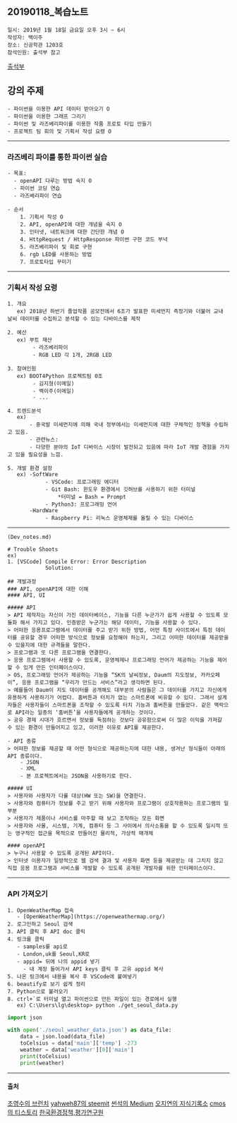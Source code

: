 ## 20190118_복습노트
    일시: 2019년 1월 18일 금요일 오후 3시 ~ 6시
    작성자: 백이주
    장소: 신공학관 1203호
    참석인원: 출석부 참고    
[출석부](https://docs.google.com/spreadsheets/d/14VNFAwsLsnFrRrKPi7pG3leKGMNVVEyW4a3y17xOUvQ/edit?usp=sharing)

## 강의 주제
    - 파이썬을 이용한 API 데이터 받아오기 O
    - 파이썬을 이용한 그래프 그리기
    - 파이썬 및 라즈베리파이를 이용한 작품 프로토 타입 만들기
    - 프로젝트 팀 회의 및 기획서 작성 요령 O

---

### 라즈베리 파이를 통한 파이썬 실습
    - 목표:
      - openAPI 다루는 방법 숙지 O
      - 파이썬 코딩 연습
      - 라즈베리파이 연습

    - 순서
        1. 기획서 작성 O
        2. API, openAPI에 대한 개념을 숙지 O
        3. 인터넷, 네트워크에 대한 간단한 개념 O
        4. HttpRequest / HttpResponse 파이썬 구현 코드 부넉
        5. 라즈베리파이 및 회로 구현
        6. rgb LED를 사용하는 방법
        7. 프로토타입 꾸미기

---

### 기획서 작성 요령
    1. 개요
       ex) 2018년 하반기 졸업작품 공모전에서 6조가 발표한 미세먼지 측정기와 더불어 교내 날씨 데이터를 수집하고 분석할 수 있는 디바이스를 제작

    2. 예산
       ex) 부트 재산
            - 라즈베리파이
            - RGB LED 각 1개, 2RGB LED

    3. 참여인원
       ex) BOOT4Python 프로젝트팀 0조
            - 김지형(이메일)
            - 백이주(이메일)
            - ...

    4. 트렌드분석
       ex) 
           - 중국발 미세먼지에 의해 국내 정부에서는 미세먼지에 대한 구체적인 정책을 수립하고 있음.
           - 관련뉴스:
           - 다양한 분야의 IoT 디바이스 시장이 발전되고 있음에 따라 IoT 개발 경험을 가지고 있을 필요성을 느낌.

    5. 개발 환경 설정
       ex) -SoftWare
                - VSCode: 프로그래밍 에디터
                - Git Bash: 윈도우 환경에서 깃허브를 사용하기 위한 터미널
                    *터미널 = Bash = Prompt
                - Python3: 프로그래밍 언어
           -HardWare
                - Raspberry Pi: 리눅스 운영체제를 올릴 수 있는 디바이스

---

```
(Dev_notes.md)

# Trouble Shoots
ex)
1. [VSCode] Compile Error: Error Description
            Solution:

## 개발과정
### API, openAPI에 대한 이해
#### API, UI

##### API
> API 제작자는 자신이 가진 데이터베이스, 기능을 다른 누군가가 쉽게 사용할 수 있도록 모듈화 해서 가지고 있다. 인증받은 누군가는 해당 데이터, 기능을 사용할 수 있다.
> 어떠한 응용프로그램에서 데이터를 주고 받기 위한 방법, 어떤 특정 사이트에서 특정 데이터를 공유할 경우 어떠한 방식으로 정보를 요청해야 하는지, 그리고 어떠한 데이터를 제공받을 수 있을지에 대한 규격들을 말한다.
> 프로그램과 또 다른 프로그램을 연결한다.
> 응용 프로그램에서 사용할 수 있도록, 운영체제나 프로그래밍 언어가 제공하는 기능을 제어할 수 있게 만든 인터페이스이다.
> OS, 프로그래밍 언어가 제공하는 기능을 “SK의 날씨정보, Daum의 지도정보, 카카오페이”, 응용 프로그램을 “우리가 만드는 서비스”라고 생각하면 된다.
> 예를들어 Daum이 지도 데이터를 공개해도 대부분의 사람들은 그 데이터를 가지고 자신에게 유용하게 사용하기가 어렵다. 홈버튼과 터치가 없는 스마트폰에 비유할 수 있다. 그래서 설계자들은 사용자들이 스마트폰을 조작할 수 있도록 터치 기능과 홈버튼을 만들었다. 같은 맥락으로 API라는 일종의 ‘홈버튼’을 사용자들에게 공개하는 것이다.
> 공유 경제 시대가 흐르면서 정보를 독점하는 것보다 공유함으로써 더 많은 이익을 가져갈 수 있는 환경이 만들어지고 있고, 이러한 이유로 API를 제공한다.

- API 종류
> 어떠한 정보를 제공할 때 어떤 형식으로 제공하는지에 대한 내용, 생겨난 형식들이 아래의 API 종류이다.
    - JSON
    - XML
    - 본 프로젝트에서는 JSON을 사용하기로 한다.

##### UI
> 사용자와 사용자가 다룰 대상(HW 또는 SW)을 연결한다.
> 사용자와 컴퓨터가 정보를 주고 받기 위해 사용자와 프로그램이 상호작용하는 프로그램의 일부분
> 사용자가 제품이나 서비스를 마주할 때 보고 조작하는 모든 화면
> 사용자와 사물, 시스템, 기계, 컴퓨터 등 그 사이에서 의사소통을 할 수 있도록 일시적 또는 영구적인 접근을 목적으로 만들어진 물리적, 가상적 매개체
 
#### openAPI
> 누구나 사용할 수 있도록 공개된 API이다.
> 인터넷 이용자가 일방적으로 웹 검색 결과 및 사용자 화면 등을 제공받는 데 그치지 않고 직접 응용 프로그램과 서비스를 개발할 수 있도록 공개된 개발자를 위한 인터페이스이다.

```

---

### API 가져오기
    1. OpenWeatherMap 접속
       - [OpenWeatherMap](https://openweathermap.org/)
    2. 로그인하고 Seoul 검색
    3. API 클릭 후 API doc 클릭
    4. 링크를 클릭
       - samples를 api로
       - London,uk를 Seoul,KR로
       - appid= 뒤에 나의 appid 넣기
         - 내 계정 들어가서 API keys 클릭 후 고유 appid 복사
    5. 나온 링크에서 내용을 복사 후 VSCode에 붙여넣기
    6. beautify로 보기 쉽게 정리
    7. Python으로 불러오기
    8. ctrl+`로 터미널 열고 파이썬으로 만든 파일이 있는 경로에서 실행
       ex) C:\Users\lg\desktop> python ./get_seoul_data.py 
```python
import json

with open('./seoul_weather_data.json') as data_file:
    data = json.load(data_file)
    toCelsius = data['main']['temp'] -273
    weather = data['weather'][0]['main']
    print(toCelsius)
    print(weather)
```
---

#### 출처
[조영수의 브런치](https://brunch.co.kr/@cysstory/115)
[yahweh87의 steemit](https://steemit.com/kr/@yahweh87/it-api)
[썬석의 Medium](https://medium.com/@dydrlaks/api-%EB%9E%80-c0fd6222d34c)
[오지연의 지식기록소](http://ohjiyeondesign.tistory.com/74)
[cmos의 티스토리](http://ohjiyeondesign.tistory.com/74)
[한국환경정책,평가연구원](http://www.kei.re.kr/home/content/openapiintro/view.kei)

         